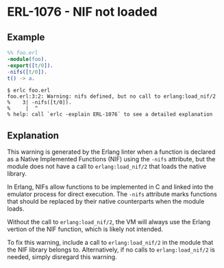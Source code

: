 # ERL-1076 - NIF not loaded

## Example

```erlang
%% foo.erl
-module(foo).
-export([t/0]).
-nifs([t/0]).
t() -> a.
```

```
$ erlc foo.erl
foo.erl:3:2: Warning: nifs defined, but no call to erlang:load_nif/2
%    3| -nifs([t/0]).
%     |  ^
% help: call `erlc -explain ERL-1076` to see a detailed explanation
```

## Explanation

This warning is generated by the Erlang linter when a function is declared as
a Native Implemented Functions (NIF) using the `-nifs` attribute, but the
module does not have a call to `erlang:load_nif/2` that loads the native
library.

In Erlang, NIFs allow functions to be implemented in C and linked into the
emulator process for direct execution. The `-nifs` attribute marks functions
that should be replaced by their native counterparts when the module loads.

Without the call to `erlang:load_nif/2`, the VM will always use the Erlang
vertion of the NIF function, which is likely not intended.

To fix this warning, include a call to `erlang:load_nif/2` in the module that
the NIF library belongs to. Alternatively, if no calls to `erlang:load_nif/2`
is needed, simply disregard this warning.
